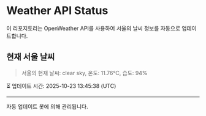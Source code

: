 
# Weather API Status

이 리포지토리는 OpenWeather API를 사용하여 서울의 날씨 정보를 자동으로 업데이트합니다.

## 현재 서울 날씨
> 서울의 현재 날씨: clear sky, 온도: 11.76°C, 습도: 94%

⏳ 업데이트 시간: 2025-10-23 13:45:38 (UTC)

---
자동 업데이트 봇에 의해 관리됩니다.
